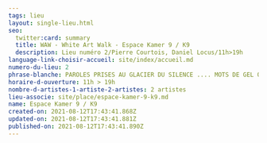 ```yaml
---
tags: lieu
layout: single-lieu.html
seo:
  twitter:card: summary
  title: WAW - White Art Walk - Espace Kamer 9 / K9
  description: Lieu numéro 2/Pierre Courtois, Daniel Locus/11h>19h
language-link-choisir-accueil: site/index/accueil.md
numero-du-lieu: 2
phrase-blanche: PAROLES PRISES AU GLACIER DU SILENCE .... MOTS DE GEL QUE CHAUFFENT MES LARMES
horaire-d-ouverture: 11h > 19h
nombre-d-artistes-1-artiste-2-artistes: 2 artistes
lieu-associe: site/place/espace-kamer-9-k9.md
name: Espace Kamer 9 / K9
created-on: 2021-08-12T17:43:41.868Z
updated-on: 2021-08-12T17:43:41.881Z
published-on: 2021-08-12T17:43:41.890Z
---
```

